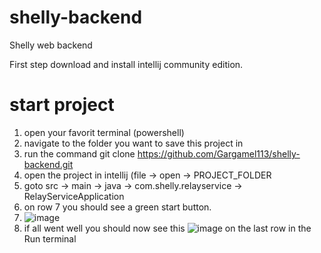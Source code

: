 # shelly-backend
Shelly web backend

First step download and install intellij community edition.


# start project

1. open your favorit terminal (powershell)
2. navigate to the folder you want to save this project in
3. run the command git clone https://github.com/Gargamel113/shelly-backend.git
4. open the project in intellij (file -> open -> PROJECT_FOLDER
5. goto src -> main -> java -> com.shelly.relayservice -> RelayServiceApplication
6. on row 7 you should see a green start button.
7. ![image](https://user-images.githubusercontent.com/39653442/195913471-e5b3cb2c-2145-4dc7-ac39-a82e0cc5adc2.png)
8. if all went well you should now see this ![image](https://user-images.githubusercontent.com/39653442/195913545-a4b7f2b4-1dc3-47af-aeaa-cfedc9a708da.png)
on the last row in the Run terminal
